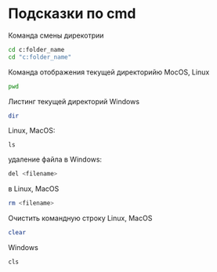 # Подсказки по cmd

Команда смены дирекотрии
````sh
cd c:folder_name
cd "c:folder_name"
````

Команда отображения текущей директорийю MocOS, Linux
````sh
pwd
````

Листинг текущей директорий
Windows
````sh
dir
````
Linux, MacOS:
````
ls
````

удаление файла в Windows:
````sh
del <filename>
````
в Linux, MacOS
````sh
rm <filename>
````

Очистить командную строку
Linux, MacOS
````sh
clear
````
Windows
````sh
cls
````